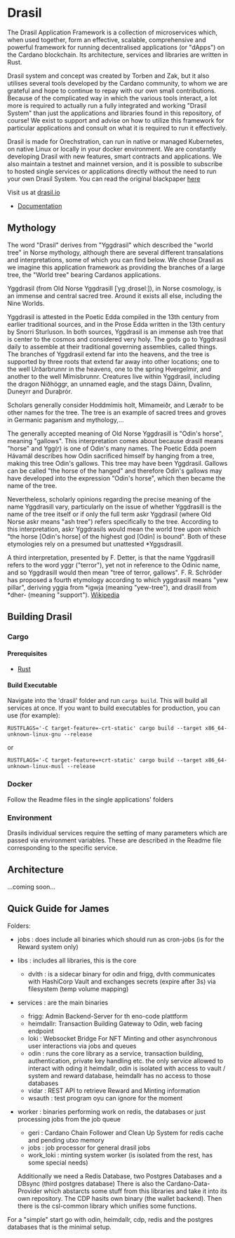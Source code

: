 # Drasil

The Drasil Application Framework is a collection of microservices which, when used together, form an effective, scalable, comprehensive and powerful framework for running decentralised applications (or "dApps") on the Cardano blockchain. Its architecture, services and libraries are written in Rust.

Drasil system and concept was created by Torben and Zak, but it also utilises several tools developed by the Cardano community, to whom we are grateful and hope to continue to repay with our own small contributions.  Because of the complicated way in which the various tools interact, a lot more is required to actually run a fully integrated and working "Drasil System" than just the applications and libraries found in this repository, of course!  We exist to support and advise on how to utilize this framework for particular applications and consult on what it is required to run it effectively.

Drasil is made for Orechstration, can run in native or managed Kubernetes, on native Linux or locally in your docker environment. We are constantly developing Drasil with new features, smart contracts and applications. We also maintain a testnet and mainnet version, and it is possible to subscribe to hosted single services or applications directly without the need to run your own Drasil System.  You can read the original blackpaper [here](https://bit.ly/3vg9GvI)

Visit us at [drasil.io](https://www.drasil.io)

* [Documentation](https://docs.drasil.io/)


## Mythology
The word "Drasil" derives from "Yggdrasil" which described the "world tree" in Norse mythology, although there are several different transalations and interpretations, some of which you can find below. We chose Drasil as we imagine this application framework as providing the branches of a large tree, the "World tree" bearing Cardanos applications.

Yggdrasil (from Old Norse Yggdrasill [ˈyɡːˌdrɑselː]), in Norse cosmology, is an immense and central sacred tree. Around it exists all else, including the Nine Worlds.

Yggdrasil is attested in the Poetic Edda compiled in the 13th century from earlier traditional sources, and in the Prose Edda written in the 13th century by Snorri Sturluson. In both sources, Yggdrasil is an immense ash tree that is center to the cosmos and considered very holy. The gods go to Yggdrasil daily to assemble at their traditional governing assemblies, called things. The branches of Yggdrasil extend far into the heavens, and the tree is supported by three roots that extend far away into other locations; one to the well Urðarbrunnr in the heavens, one to the spring Hvergelmir, and another to the well Mímisbrunnr. Creatures live within Yggdrasil, including the dragon Níðhöggr, an unnamed eagle, and the stags Dáinn, Dvalinn, Duneyrr and Duraþrór.

Scholars generally consider Hoddmímis holt, Mímameiðr, and Læraðr to be other names for the tree. The tree is an example of sacred trees and groves in Germanic paganism and mythology,...

The generally accepted meaning of Old Norse Yggdrasill is "Odin's horse", meaning "gallows". This interpretation comes about because drasill means "horse" and Ygg(r) is one of Odin's many names. The Poetic Edda poem Hávamál describes how Odin sacrificed himself by hanging from a tree, making this tree Odin's gallows. This tree may have been Yggdrasil. Gallows can be called "the horse of the hanged" and therefore Odin's gallows may have developed into the expression "Odin's horse", which then became the name of the tree.

Nevertheless, scholarly opinions regarding the precise meaning of the name Yggdrasill vary, particularly on the issue of whether Yggdrasill is the name of the tree itself or if only the full term askr Yggdrasil (where Old Norse askr means "ash tree") refers specifically to the tree. According to this interpretation, askr Yggdrasils would mean the world tree upon which "the horse [Odin's horse] of the highest god [Odin] is bound". Both of these etymologies rely on a presumed but unattested *Yggsdrasill.

A third interpretation, presented by F. Detter, is that the name Yggdrasill refers to the word yggr ("terror"), yet not in reference to the Odinic name, and so Yggdrasill would then mean "tree of terror, gallows". F. R. Schröder has proposed a fourth etymology according to which yggdrasill means "yew pillar", deriving yggia from *igwja (meaning "yew-tree"), and drasill from *dher- (meaning "support").
[Wikipedia](https://en.wikipedia.org/wiki/Yggdrasil)


##

## Building Drasil

### Cargo

#### Prerequisites
* [Rust](https://www.rust-lang.org/tools/install/)

#### Build Executable

Navigate into the 'drasil' folder and run `cargo build`. This will build all services at once.
If you want to build executables for production, you can use (for example): 

`RUSTFLAGS='-C target-feature=-crt-static' cargo build --target x86_64-unknown-linux-gnu --release`

or

`RUSTFLAGS='-C target-feature=+crt-static' cargo build --target x86_64-unknown-linux-musl --release`


### Docker
Follow the Readme files in the single applications' folders


### Environment 
Drasils individual services require the setting of many parameters which are passed via environment variables.  These are described in the Readme file corresponding to the specific service.

## Architecture

...coming soon...

## Quick Guide for James

Folders:
- jobs : does include all binaries which should run as cron-jobs (is for the Reward system only)
- libs : includes all libraries, this is the core
   - dvlth : is a sidecar binary for odin and frigg, dvlth communicates with HashiCorp Vault and exchanges secrets (expire after 3s) via filesystem (temp volume mapping)
- services : are the main binaries 
   - frigg: Admin Backend-Server for th eno-code plattform
   - heimdallr: Transaction Building Gateway to Odin, web facing endpoint
   - loki : Websocket Bridge For NFT Minting and other asynchronous user interactions via jobs and queues
   - odin : runs the core library as a service, transaction building, authentication, private key handling etc. the only service allowed to interact with oding it heimdallr, odin is isolated with access to vault / system and reward database, heimdallr has no access to those databases
   - vidar : REST API to retrieve Reward and Minting information
   - wsauth : test program oyu can ignore for the moment
- worker : binaries performing work on redis, the databases or just processing jobs from the job queue
   - geri : Cardano Chain Follower and Clean Up System for redis cache and pending utxo memory
   - jobs : job processor for general drasil jobs
   - work_loki : minting system worker (is isolated from the rest, has some special needs)

   Additionally we need a Redis Database, two Postgres Databases and a DBsync (third postgres database)
   There is also the Cardano-Data-Provider which abstarcts some stuff from this libraries and take it into its own repository.
   The CDP hasits own binary (the wallet backend).
   Then there is the csl-common library which unifies some functions.

For a "simple" start go with odin, heimdallr, cdp, redis and the postgres databases that is the minimal setup.